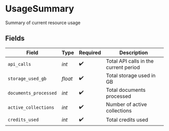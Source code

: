 # UsageSummary

Summary of current resource usage


## Fields

| Field                                 | Type                                  | Required                              | Description                           |
| ------------------------------------- | ------------------------------------- | ------------------------------------- | ------------------------------------- |
| `api_calls`                           | *int*                                 | :heavy_check_mark:                    | Total API calls in the current period |
| `storage_used_gb`                     | *float*                               | :heavy_check_mark:                    | Total storage used in GB              |
| `documents_processed`                 | *int*                                 | :heavy_check_mark:                    | Total documents processed             |
| `active_collections`                  | *int*                                 | :heavy_check_mark:                    | Number of active collections          |
| `credits_used`                        | *int*                                 | :heavy_check_mark:                    | Total credits used                    |